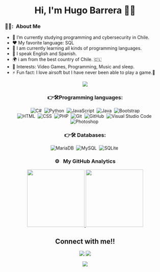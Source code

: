 <h1 align="center">Hi, I'm Hugo Barrera 👋👋</h1>

<h3> 👨‍💻: &nbsp;About Me </h3>

- 🔭 I’m currently studying programming and cybersecurity in Chile.
- :heart: My favorite language: SQL
- 🌱 I am currently learning all kinds of programming languages.
- 💬 I speak English and Spanish.
- 🌍 i am from the best country of Chile. 🇨🇱
- 💜 Interests: Video Games, Programming, Music and sleep.
- ⚡ Fun fact: I love airsoft but I have never been able to play a game.🔫


<div align="center">
 <img src="https://user-images.githubusercontent.com/73097560/115834477-dbab4500-a447-11eb-908a-139a6edaec5c.gif">

### 👉🛠Programming languages:

![C#](https://img.shields.io/badge/-C%23-05122A?style=flat&logo=c%23&logoColor=white)&nbsp;
![Python](https://img.shields.io/badge/-Python-05122A?style=flat&logo=python)&nbsp;
![JavaScript](https://img.shields.io/badge/-JavaScript-05122A?style=flat&logo=javascript)&nbsp;
![Java](https://img.shields.io/badge/-Java-05122A?style=flat&logo=java&logoColor=FFA518)&nbsp;
![Bootstrap](https://img.shields.io/badge/-Bootstrap-05122A?style=flat&logo=bootstrap&logoColor=563D7C)\
![HTML](https://img.shields.io/badge/-HTML-05122A?style=flat&logo=HTML5)&nbsp;
![CSS](https://img.shields.io/badge/-CSS-05122A?style=flat&logo=CSS3&logoColor=1572B6)&nbsp;
![PHP](https://img.shields.io/badge/-PHP-05122A?style=flat&logo=php)&nbsp;
![Git](https://img.shields.io/badge/-Git-05122A?style=flat&logo=git)&nbsp;
![GitHub](https://img.shields.io/badge/-GitHub-05122A?style=flat&logo=github)&nbsp;
![Visual Studio Code](https://img.shields.io/badge/-Visual%20Studio%20Code-05122A?style=flat&logo=visual-studio-code&logoColor=007ACC)&nbsp;
![Photoshop](https://img.shields.io/badge/-Photoshop-05122A?style=flat&logo=adobe-photoshop)&nbsp;

### 👉🛠 Databases:

![MariaDB](https://img.shields.io/badge/-MariaDB-05122A?style=flat&logo=mariadb)&nbsp;
![MySQL](https://img.shields.io/badge/-MySQL-05122A?style=flat&logo=mysql)&nbsp;
![SQLite](https://img.shields.io/badge/-SQLite-05122A?style=flat&logo=sqlite)&nbsp;



### ⚙️ &nbsp; My GitHub Analytics

<p align="center">
<a href="https://github.com/Hugobarreram">
  <img height="180em" src="https://github-readme-stats-eight-theta.vercel.app/api?username=Hugobarreram&show_icons=true&theme=algolia&include_all_commits=true&count_private=true"/>
  <img height="180em" src="https://github-readme-stats-eight-theta.vercel.app/api/top-langs/?username=Hugobarreram&layout=compact&langs_count=8&theme=algolia"/>
</a>
</p>


<h2>Connect with me!!</h2>
 
[<img src="https://img.shields.io/badge/linkedin-%230077B5.svg?&style=for-the-badge&logo=linkedin&logoColor=white" />](https://www.linkedin.com/in/hugo-barrera-mora-4620b12a8/) [<img src = "https://img.shields.io/badge/twitter-%2320A1F1.svg?&style=for-the-badge&logo=twitter&logoColor=white">](https://twitter.com/BarreraDev0309/) 

<div align="center">
 <img src="https://user-images.githubusercontent.com/73097560/115834477-dbab4500-a447-11eb-908a-139a6edaec5c.gif">
